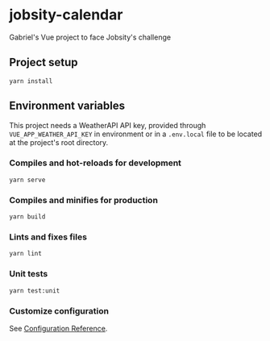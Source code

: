 # jobsity-calendar

Gabriel's Vue project to face Jobsity's challenge

## Project setup
```
yarn install
```

## Environment variables

This project needs a WeatherAPI API key, provided through
`VUE_APP_WEATHER_API_KEY` in environment or in a `.env.local` file
to be located at the project's root directory.

### Compiles and hot-reloads for development
```
yarn serve
```

### Compiles and minifies for production
```
yarn build
```

### Lints and fixes files
```
yarn lint
```

### Unit tests
```
yarn test:unit
```


### Customize configuration
See [Configuration Reference](https://cli.vuejs.org/config/).
